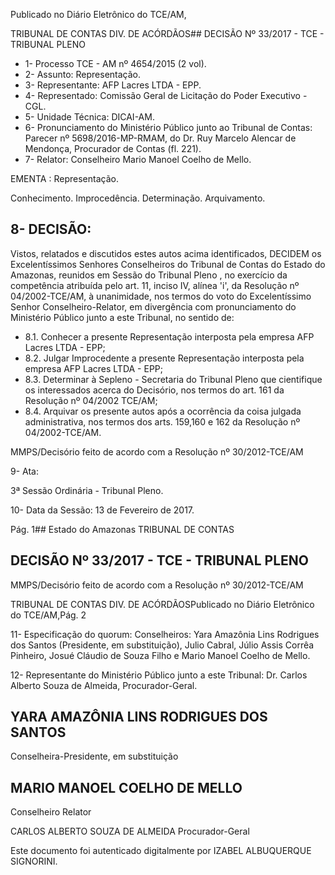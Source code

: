 Publicado  no  Diário Eletrônico do TCE/AM,

TRIBUNAL DE CONTAS DIV. DE  ACÓRDÃOS## DECISÃO Nº 33/2017 - TCE - TRIBUNAL PLENO

- 1- Processo TCE - AM nº 4654/2015 (2 vol).
- 2- Assunto: Representação.
- 3- Representante: AFP Lacres LTDA - EPP.
- 4- Representado: Comissão Geral de Licitação do Poder Executivo - CGL.
- 5- Unidade Técnica: DICAI-AM.
- 6- Pronunciamento  do Ministério  Público  junto  ao Tribunal  de Contas: Parecer  nº 5698/2016-MP-RMAM,  do  Dr.  Ruy  Marcelo  Alencar  de  Mendonça,  Procurador  de Contas (fl. 221).
- 7- Relator: Conselheiro Mario Manoel Coelho de Mello.

EMENTA : Representação.

Conhecimento. Improcedência. Determinação. Arquivamento.

## 8- DECISÃO:

Vistos, relatados e discutidos estes autos acima identificados, DECIDEM os Excelentíssimos Senhores Conselheiros do Tribunal de Contas do Estado do Amazonas, reunidos em Sessão do Tribunal Pleno , no exercício da competência atribuída pelo art. 11, inciso IV, alínea 'i', da Resolução nº 04/2002-TCE/AM, à  unanimidade, nos termos do voto do Excelentíssimo Senhor Conselheiro-Relator, em divergência com pronunciamento do Ministério Público junto a este Tribunal, no sentido de:

- 8.1. Conhecer a  presente  Representação  interposta  pela  empresa AFP Lacres LTDA - EPP;
- 8.2. Julgar  Improcedente a  presente  Representação  interposta  pela empresa AFP Lacres LTDA - EPP;
- 8.3. Determinar à  Sepleno - Secretaria do Tribunal Pleno que cientifique os  interessados  acerca  do  Decisório,  nos  termos  do  art.  161  da Resolução nº 04/2002 TCE/AM;
- 8.4. Arquivar os  presente  autos  após  a  ocorrência  da  coisa  julgada administrativa, nos termos dos arts. 159,160 e 162 da Resolução nº 04/2002-TCE/AM.

MMPS/Decisório feito de acordo com a Resolução nº 30/2012-TCE/AM

9- Ata:

3ª Sessão Ordinária - Tribunal Pleno.

10-  Data da Sessão: 13 de Fevereiro de 2017.

Pág. 1## Estado do Amazonas TRIBUNAL DE CONTAS

## DECISÃO Nº 33/2017 - TCE - TRIBUNAL PLENO

MMPS/Decisório feito de acordo com a Resolução nº 30/2012-TCE/AM

TRIBUNAL DE CONTAS DIV. DE  ACÓRDÃOSPublicado  no  Diário Eletrônico do TCE/AM,Pág. 2

11-  Especificação  do  quorum: Conselheiros: Yara  Amazônia  Lins  Rodrigues  dos Santos (Presidente, em substituição), Julio Cabral, Júlio Assis Corrêa Pinheiro, Josué Cláudio de Souza Filho e Mario Manoel Coelho de Mello.

12-  Representante  do  Ministério  Público  junto  a  este Tribunal: Dr. Carlos  Alberto Souza de Almeida, Procurador-Geral.

## YARA AMAZÔNIA LINS RODRIGUES DOS SANTOS

Conselheira-Presidente, em substituição

## MARIO MANOEL COELHO DE MELLO

Conselheiro Relator

CARLOS ALBERTO SOUZA DE ALMEIDA Procurador-Geral

Este documento foi autenticado digitalmente por IZABEL ALBUQUERQUE SIGNORINI.